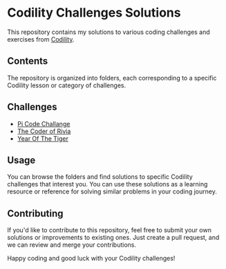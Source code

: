 # Codility Challenges Solutions

This repository contains my solutions to various coding challenges and exercises from [Codility](https://www.codility.com/).

## Contents

The repository is organized into folders, each corresponding to a specific Codility lesson or category of challenges.

## Challenges

- [Pi Code Challange](https://app.codility.com/programmers/challenges/pi_challenge_2023/)
- [The Coder of Rivia](https://app.codility.com/programmers/challenges/the_coder_of_rivia_2021/)
- [Year Of The Tiger](https://app.codility.com/programmers/challenges/year_of_the_tiger_2022/)

## Usage

You can browse the folders and find solutions to specific Codility challenges that interest you. You can use these solutions as a learning resource or reference for solving similar problems in your coding journey.

## Contributing

If you'd like to contribute to this repository, feel free to submit your own solutions or improvements to existing ones. Just create a pull request, and we can review and merge your contributions.

Happy coding and good luck with your Codility challenges!
